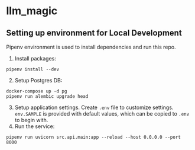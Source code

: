 # llm_magic

## Setting up environment for Local Development
Pipenv environment is used to install dependencies and run this repo.

1. Install packages:
```
pipenv install --dev
```

2. Setup Postgres DB:
```
docker-compose up -d pg
pipenv run alembic upgrade head
```
3. Setup application settings. Create `.env` file to customize settings. `env.SAMPLE` is provided with default values, 
which can be copied to `.env` to begin with. 
4. Run the service:
```
pipenv run uvicorn src.api.main:app --reload --host 0.0.0.0 --port 8000
```
